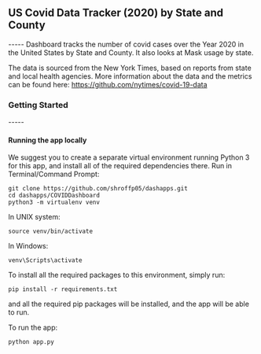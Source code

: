 <h2> US Covid Data Tracker (2020) by State and County </h2> 
-----
Dashboard tracks the number of covid cases over the Year 2020 in the United States by State and County. It also looks at Mask usage by state. 

The data is sourced from the New York Times, based on reports from state and local health agencies. More information about the data and the metrics can be found here: https://github.com/nytimes/covid-19-data

<h3> Getting Started </h3>
-----

<h4> Running the app locally </h4> 

We suggest you to create a separate virtual environment running Python 3 for this app, and install all of the required dependencies there. Run in Terminal/Command Prompt:

```
git clone https://github.com/shroffp05/dashapps.git 
cd dashapps/COVIDDashboard 
python3 -m virtualenv venv
```

In UNIX system: 
```
source venv/bin/activate
```

In Windows:
```
venv\Scripts\activate 
```

To install all the required packages to this environment, simply run:
```
pip install -r requirements.txt 
```

and all the required pip packages will be installed, and the app will be able to run. 

To run the app: 
```
python app.py 
```
